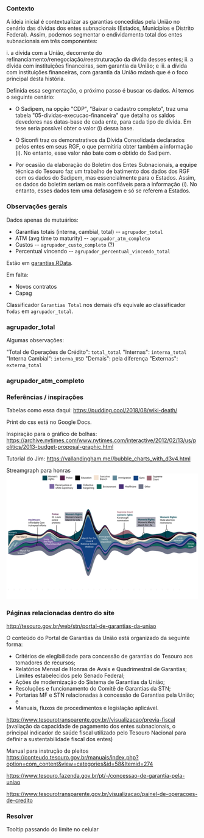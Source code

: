 ### Contexto

A ideia inicial é contextualizar as garantias concedidas pela União no cenário das dívidas dos entes subnacionais (Estados, Municípios e Distrito Federal). Assim, podemos segmentar o endividamento total dos entes subnacionais em três componentes:

i. a dívida com a União, decorrente do refinanciamento/renegociação/reestruturação da dívida desses entes;
ii. a dívida com instituições financeiras, sem garantia da União; e
iii. a dívida com instituições financeiras, com garantia da União mdash que é o foco principal desta história.

Definida essa segmentação, o próximo passo é buscar os dados. Aí temos o seguinte cenário:

* O Sadipem, na opção "CDP", "Baixar o cadastro completo", traz uma tabela "05-dividas-execucao-financeira" que detalha os saldos devedores nas datas-base de cada ente, para cada tipo de dívida. Em tese seria possível obter o valor (i) dessa base.

* O Siconfi traz os demonstrativos da Dívida Consolidada declarados pelos entes em seus RGF, o que permitiria obter também a informação (i). No entanto, esse valor não bate com o obtido do Sadipem.

* Por ocasião da elaboração do Boletim dos Entes Subnacionais, a equipe técnica do Tesouro faz um trabalho de batimento dos dados dos RGF com os dados do Sadipem, mas essencialmente para o Estados. Assim, os dados do boletim seriam os mais confiáveis para a informação (i). No entanto, esses dados tem uma defasagem e só se referem a Estados.





### Observações gerais

Dados apenas de mutuários: 

* Garantias totais (interna, cambial, total) -- `agrupador_total`
* ATM (avg time to maturity) -- `agrupador_atm_completo`
* Custos -- `agrupador_custo_completo` (?)
* Percentual vincendo -- `agrupador_percentual_vincendo_total`

Estão em [garantias.RData](./R/garantias.RData).

Em falta: 

* Novos contratos 
* Capag

Classificador `Garantias Total` nos demais dfs equivale ao classificador `Todas` em `agrupador_total`.

### agrupador_total

Algumas observações:

"Total de Operações de Crédito": `total_total`
"Internas": `interna_total`
"Interna Cambial": `interna_USD`
"Demais": pela diferença
"Externas": `externa_total`

### agrupador_atm_completo



### Referências / inspirações

Tabelas como essa daqui:
https://pudding.cool/2018/08/wiki-death/

Print do css está no Google Docs.

Inspiração para o gráfico de bolhas:
https://archive.nytimes.com/www.nytimes.com/interactive/2012/02/13/us/politics/2013-budget-proposal-graphic.html

Tutorial do Jim:
https://vallandingham.me//bubble_charts_with_d3v4.html

Streamgraph para honras
![](streamgraph_hflip_shorter.svg)


### Páginas relacionadas dentro do site

http://tesouro.gov.br/web/stn/portal-de-garantias-da-uniao

O conteúdo do Portal de Garantias da União está organizado da seguinte forma: 
 
* Critérios de elegibilidade para concessão de garantias do Tesouro aos tomadores de recursos;
* Relatórios Mensal de Honras de Avais e Quadrimestral de Garantias; Limites estabelecidos pelo Senado Federal;
* Ações de modernização do Sistema de Garantias da União;
* Resoluções e funcionamento do Comitê de Garantias da STN; 
* Portarias MF e STN relacionadas à concessão de Garantias pela União; e
* Manuais, fluxos de procedimentos e legislação aplicável.

https://www.tesourotransparente.gov.br//visualizacao/previa-fiscal
(avaliação da capacidade de pagamento dos entes subnacionais, o principal indicador de saúde fiscal utilizado pelo Tesouro Nacional para definir a sustentabilidade fiscal dos entes)

Manual para instrução de pleitos
https://conteudo.tesouro.gov.br/manuais/index.php?option=com_content&view=categories&id=58&Itemid=274


https://www.tesouro.fazenda.gov.br/pt/-/concessao-de-garantia-pela-uniao

https://www.tesourotransparente.gov.br/visualizacao/painel-de-operacoes-de-credito



### Resolver

Tooltip passando do limite no celular



